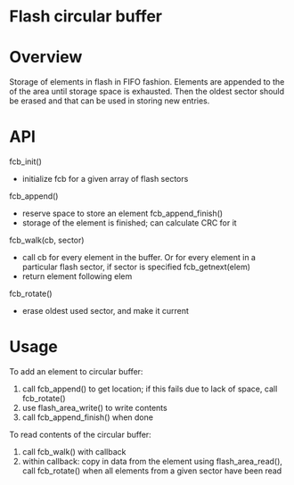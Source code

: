 <!--
#
# Licensed to the Apache Software Foundation (ASF) under one
# or more contributor license agreements.  See the NOTICE file
# distributed with this work for additional information
# regarding copyright ownership.  The ASF licenses this file
# to you under the Apache License, Version 2.0 (the
# "License"); you may not use this file except in compliance
# with the License.  You may obtain a copy of the License at
#
# http://www.apache.org/licenses/LICENSE-2.0
#
# Unless required by applicable law or agreed to in writing,
# software distributed under the License is distributed on an
# "AS IS" BASIS, WITHOUT WARRANTIES OR CONDITIONS OF ANY
#  KIND, either express or implied.  See the License for the
# specific language governing permissions and limitations
# under the License.
#
-->

# Flash circular buffer

# Overview

Storage of elements in flash in FIFO fashion. Elements are appended to the of the area until storage space is exhausted. Then the oldest sector should be erased and that can be used in storing new entries.

# API

fcb_init()
  - initialize fcb for a given array of flash sectors

fcb_append()
  - reserve space to store an element
fcb_append_finish()
  - storage of the element is finished; can calculate CRC for it

fcb_walk(cb, sector)
  - call cb for every element in the buffer. Or for every element in
    a particular flash sector, if sector is specified
fcb_getnext(elem)
  - return element following elem

fcb_rotate()
  - erase oldest used sector, and make it current

# Usage

To add an element to circular buffer:
1. call fcb_append() to get location; if this fails due to lack of space,
   call fcb_rotate()
2. use flash_area_write() to write contents
3. call fcb_append_finish() when done

To read contents of the circular buffer:
1. call fcb_walk() with callback
2. within callback: copy in data from the element using flash_area_read(),
   call fcb_rotate() when all elements from a given sector have been read
